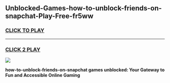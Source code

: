 
## Unblocked-Games-how-to-unblock-friends-on-snapchat-Play-Free-fr5ww
<h3>
<a href="https://premium76.site?title=how-to-unblock-friends-on-snapchat&ref=23A">CLICK TO PLAY</a></h3>
<hr>

<h3>
<a href="https://premium76.site?title=how-to-unblock-friends-on-snapchat&ref=23A">CLICK 2 PLAY</a>
  
</h3>

<a href="https://premium76.site?title=how-to-unblock-friends-on-snapchat&ref=23A"><img src="https://clearcache.store/games.png"></a>


**how-to-unblock-friends-on-snapchat games unblocked: Your Gateway to Fun and Accessible Online Gaming**
